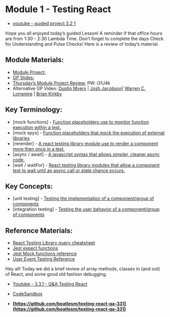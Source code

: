 # Module 1 - Testing React

- [youtube - guided project 3.2 1](https://youtu.be/LeZoDNR_q-Y)

Hope you all enjoyed today’s guided Lesson! 
A reminder if that office hours are from 1:30 - 2:30 Lambda Time. 
Don’t forget to complete the days Check for Understanding and Pulse Checks!
Here is a review of today’s material.

##  Module Materials:

-   [Module Project:](https://github.com/LambdaSchool/web-module-project-testing-react)
-   [GP Slides:](https://docs.google.com/presentation/d/1Z4obtWznnMDpVcRQ0A5g9rn2HLpRuva497SfaTSPaWs/edit?usp=sharing)
-   [Thursday’s Module Project Review:](https://www.loom.com/share/7102e4c7b8f3427b916e6b4a9fb8b31d) PW: i31J4k
-   Alternative GP Video: [Dustin Myers](https://youtu.be/KmCecD3z6HI) | [Josh Jacobson](https://youtu.be/w_w5Vosl_Ow)| [Warren C. Longmire](https://youtu.be/_YOicxJJpqU) | [Brian Kirkby](https://youtu.be/YC1opaqs6WM)

##  Key Terminology:

-   [mock functions] - [Function placeholders use to monitor function execution within a test.](https://jestjs.io/docs/en/mock-functions.html)
-   [mock spys] - [Function placeholders that mock the execution of external libraries](https://silvenon.com/blog/mocking-with-jest/functions)
-   [rerender] - [A react testing library module use to render a component more then once in a test.](https://testing-library.com/docs/react-testing-library/api/#rerender)
-   [async / await] - [A javascript syntax that allows simpler, cleaner async code.](https://javascript.info/async-await)
-   [wait / waitFor] - [React testing library modules that allow a component test to wait until an async call or state chance occurs.](https://testing-library.com/docs/dom-testing-library/api-async/)

##  Key Concepts:

-   [unit testing] - [Testing the implementation of a component/group of components](https://www.guru99.com/unit-testing-guide.html)
-   [integration testing] - [Testing the user behavior of a component/group of components](https://www.edureka.co/blog/what-is-integration-testing-a-simple-guide-on-how-to-perform-integration-testing/)

##  Reference Materials:

-   [React Testing Library query cheatsheet](https://testing-library.com/docs/react-testing-library/cheatsheet/)
-   [Jest expect functions](https://jestjs.io/docs/en/expect.html)
-   [Jest Mock functions reference](https://www.w3resource.com/jest/mock-functions-api-reference.php)
-   [User Event Testing Reference](https://testing-library.com/docs/ecosystem-user-event/)

Hey all! Today we did a brief review of array methods, classes in (and out) of React, and some good old fashion debugging.

-   [Youtube - 3.3.1 - Q&A Testing React](https://youtu.be/Z7S8k4lU6IU)

-   [CodeSandbox](https://codesandbox.io/s/frosty-shadow-gpcov) 

-   **[https://github.com/beatlesm/testing-react-qa-331](https://github.com/beatlesm/testing-react-qa-331)**

